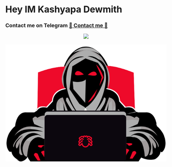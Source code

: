 # Hey IM Kashyapa Dewmith
### Contact me on Telegram [🎹 Contact me 🎸](https://t.me/IMkashyapaa)
<p align="center">
  <img src="https://telegra.ph/file/73422b014dca50b1023e6.jpg">
</p>
<img src="https://raw.githubusercontent.com/rixon-cochi/rixon-cochi/main/IMG/Hack-This-SIte-Basic-9-ngr-5QXatUvRfM.gif">
